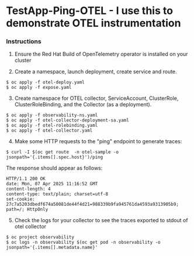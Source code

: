 # TestApp-Ping-OTEL - I use this to demonstrate OTEL instrumentation

### Instructions

1. Ensure the Red Hat Build of OpenTelemetry operator is installed on your cluster

2. Create a namespace, launch deployment, create service and route.

```
$ oc apply -f otel-deploy.yaml
$ oc apply -f expose.yaml
```

3. Create namespace for OTEL collector, ServiceAccount, ClusterRole, ClusterRoleBinding, and the Collector (as a deployment).

```
$ oc apply -f observability-ns.yaml
$ oc apply -f otel-collector-deployment-sa.yaml
$ oc apply -f otel-rolebinding.yaml
$ oc apply -f otel-collector.yaml
```

4. Make some HTTP requests to the "ping" endpoint to generate traces: 
 
```
$ curl -I $(oc get route  -n otel-sample -o jsonpath='{.items[].spec.host}')/ping 
```
  The response should appear as follows:

```
HTTP/1.1 200 OK
date: Mon, 07 Apr 2025 11:16:52 GMT
content-length: 4
content-type: text/plain; charset=utf-8
set-cookie: 27c7a5203dbedf674a50081de44f4d21=988339b9fa945761da4593a9313905b9; path=/; HttpOnly
```

5. Check the logs for your collector to see the traces exported to stdout of otel collector

```
$ oc project observability
$ oc logs -n observability $(oc get pod -n observability -o jsonpath='{.items[].metadata.name}'
```
